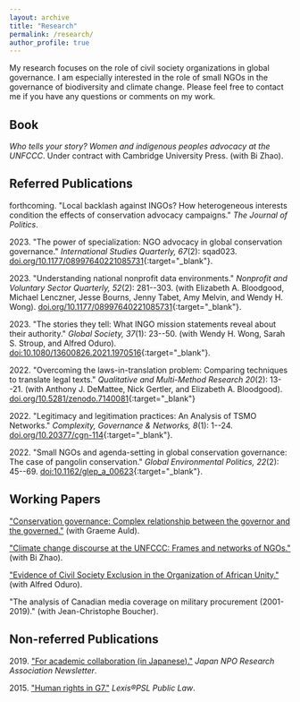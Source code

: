 ```yaml
---
layout: archive
title: "Research"
permalink: /research/
author_profile: true
---
```


My research focuses on the role of civil society organizations in global governance. I am especially interested in the role of small NGOs in the governance of biodiversity and climate change. Please feel free to contact me if you have any questions or comments on my work.

## Book

*Who tells your story? Women and indigenous peoples advocacy at the UNFCCC*. Under contract with Cambridge University Press. (with Bi Zhao).

## Referred Publications

forthcoming. "Local backlash against INGOs? How heterogeneous interests condition the effects of conservation advocacy campaigns." *The Journal of Politics*.

2023\. "The power of specialization: NGO advocacy in global conservation governance." *International Studies Quarterly, 67*(2): sqad023. [doi.org/10.1177/08997640221085731](https://doi.org/10.1093/isq/sqad023){:target="_blank"}.

2023\. "Understanding national nonprofit data environments." *Nonprofit and Voluntary Sector Quarterly, 52*(2): 281--303. (with Elizabeth A\. Bloodgood, Michael Lenczner, Jesse Bourns, Jenny Tabet, Amy Melvin, and Wendy H\. Wong). [doi.org/10.1177/08997640221085731](https://journals.sagepub.com/doi/10.1177/08997640221085731){:target="_blank"}.

2023\. "The stories they tell: What INGO mission statements reveal about their authority." *Global Society, 37*(1): 23--50. (with Wendy H\. Wong, Sarah S\. Stroup, and Alfred Oduro). [doi:10.1080/13600826.2021.1970516](https://doi.org/10.1080/13600826.2021.1970516){:target="_blank"}.

2022\. "Overcoming the laws-in-translation problem: Comparing techniques to translate legal texts." *Qualitative and Multi-Method Research 20*(2): 13--21. (with Anthony J\. DeMattee, Nick Gertler, and Elizabeth A\. Bloodgood). [doi.org/10.5281/zenodo.7140081](https://doi.org/10.5281/zenodo.7140081){:target="_blank"}

2022\. "Legitimacy and legitimation practices: An Analysis of TSMO Networks." *Complexity, Governance & Networks, 8*(1): 1--24. [doi.org/10.20377/cgn-114](https://complexity-governance-networks.com/index.php/cgn/article/view/111){:target="_blank"}.

2022\. "Small NGOs and agenda-setting in global conservation governance: The case of pangolin conservation." *Global Environmental Politics, 22*(2): 45--69. [doi:10.1162/glep_a_00623](https://doi.org/10.1162/glep_a_00623){:target="_blank"}.

## Working Papers

["Conservation governance: Complex relationship between the governor and the governed."](../research/paper7/) (with Graeme Auld).

["Climate change discourse at the UNFCCC: Frames and networks of NGOs."](../research/paper8/) (with Bi Zhao).

["Evidence of Civil Society Exclusion in the Organization of African Unity."](../research/paper9/) (with Alfred Oduro).

"The analysis of Canadian media coverage on military procurement (2001-2019)." (with Jean-Christophe Boucher).

## Non-referred Publications

2019\. ["For academic collaboration (in Japanese)."](https://takumishibaike.github.io/files/shibaike_janporanews.pdf) *Japan NPO Research Association Newsletter*.

2015\. ["Human rights in G7."](https://takumishibaike.github.io/files/shibaike_lexis.pdf) *Lexis&reg;PSL Public Law*.